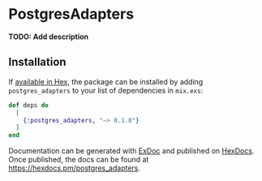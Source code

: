 # PostgresAdapters

**TODO: Add description**

## Installation

If [available in Hex](https://hex.pm/docs/publish), the package can be installed
by adding `postgres_adapters` to your list of dependencies in `mix.exs`:

```elixir
def deps do
  [
    {:postgres_adapters, "~> 0.1.0"}
  ]
end
```

Documentation can be generated with [ExDoc](https://github.com/elixir-lang/ex_doc)
and published on [HexDocs](https://hexdocs.pm). Once published, the docs can
be found at <https://hexdocs.pm/postgres_adapters>.

